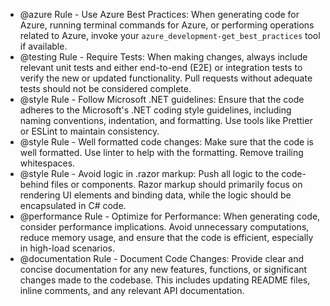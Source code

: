 - @azure Rule - Use Azure Best Practices: When generating code for Azure, running terminal commands for Azure, or performing operations related to Azure, invoke your `azure_development-get_best_practices` tool if available.
- @testing Rule - Require Tests: When making changes, always include relevant unit tests and either end-to-end (E2E) or integration tests to verify the new or updated functionality. Pull requests without adequate tests should not be considered complete.
- @style Rule - Follow Microsoft .NET guidelines: Ensure that the code adheres to the Microsoft's .NET coding style guidelines, including naming conventions, indentation, and formatting. Use tools like Prettier or ESLint to maintain consistency.
- @style Rule - Well formatted code changes: Make sure that the code is well formatted. Use linter to help with the formatting. Remove trailing whitespaces.
- @style Rule - Avoid logic in .razor markup: Push all logic to the code-behind files or components. Razor markup should primarily focus on rendering UI elements and binding data, while the logic should be encapsulated in C# code.
- @performance Rule - Optimize for Performance: When generating code, consider performance implications. Avoid unnecessary computations, reduce memory usage, and ensure that the code is efficient, especially in high-load scenarios.
- @documentation Rule - Document Code Changes: Provide clear and concise documentation for any new features, functions, or significant changes made to the codebase. This includes updating README files, inline comments, and any relevant API documentation.
